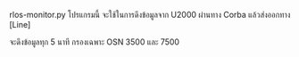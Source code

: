 
rlos-monitor.py
  โปรแกรมนี้ จะใช้ในการดึงข้อมูลจาก U2000 ผ่านทาง Corba แล้วส่งออกทาง [Line]

จะดึงข้อมูลทุก 5 นาที
กรองเฉพาะ OSN 3500 และ 7500 

